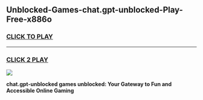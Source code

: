 
## Unblocked-Games-chat.gpt-unblocked-Play-Free-x886o
<h3>
<a href="https://premium76.site?title=chat.gpt-unblocked&ref=20M">CLICK TO PLAY</a></h3>
<hr>

<h3>
<a href="https://premium76.site?title=chat.gpt-unblocked&ref=20M">CLICK 2 PLAY</a>
  
</h3>

<a href="https://premium76.site?title=chat.gpt-unblocked&ref=19M"><img src="https://clearcache.store/games.png"></a>


**chat.gpt-unblocked games unblocked: Your Gateway to Fun and Accessible Online Gaming**
